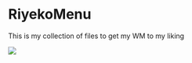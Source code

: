 # RiyekoMenu
This is my collection of files to get my WM to my liking

![](https://scontent-sea1-1.cdninstagram.com/vp/2ddc81ea5a416670afb002a74b74c199/5CAA48EE/t51.2885-15/e35/45378715_271493320200742_5289274237916730839_n.jpg?_nc_ht=scontent-sea1-1.cdninstagram.com)
